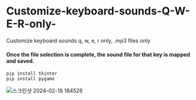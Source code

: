 # Customize-keyboard-sounds-Q-W-E-R-only-
Customize keyboard sounds q, w, e, r only, .mp3 files only  
#### Once the file selection is complete, the sound file for that key is mapped and saved.
    pip install tkinter
    pip install pygame

![스크린샷 2024-02-18 184528](https://github.com/dldbfla/Customize-keyboard-sounds-Q-W-E-R-only-/assets/89433437/67d5c2c7-1f05-475d-a2ec-b115b97eab3d)
